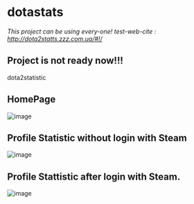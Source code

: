 # dotastats
*This project can be using every-one! test-web-cite : http://dota2statts.zzz.com.ua/#!/*

## Project is not ready now!!!
dota2statistic

## HomePage 
![image](http://i.piccy.info/i9/f71723c141b825b6dd47707bee2ba7dc/1539788508/283602/1276034/zzz_com_ua_2.jpg)

## Profile Statistic without login with Steam
![image](http://i.piccy.info/i9/9f87c06fa698580da142c59374a8194e/1539788253/245553/1276034/zzz_com_ua.jpg)

## Profile Stattistic after login with Steam.
![image](http://i.piccy.info/i9/6462be4c922463e7524ae64eeeaa4f9a/1539787967/252681/1276034/Snymok_ekrana_2018_10_17_v_17_49_00.png)
